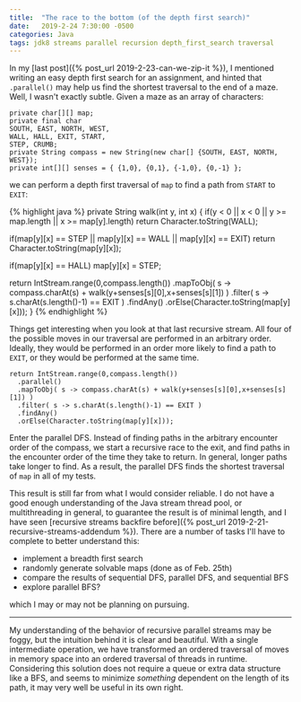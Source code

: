 ```yaml
---
title:  "The race to the bottom (of the depth first search)"
date:   2019-2-24 7:30:00 -0500
categories: Java
tags: jdk8 streams parallel recursion depth_first_search traversal
---
```


In my [last post]({% post_url 2019-2-23-can-we-zip-it %}), I mentioned writing
an easy depth first search for an assignment, and hinted that `.parallel()`
may help us find the shortest traversal to the end of a maze. Well, I wasn't
exactly subtle. Given a maze as an array of characters:
```
private char[][] map;
private final char
SOUTH, EAST, NORTH, WEST,
WALL, HALL, EXIT, START,
STEP, CRUMB;
private String compass = new String(new char[] {SOUTH, EAST, NORTH, WEST});
private int[][] senses = { {1,0}, {0,1}, {-1,0}, {0,-1} };
```
we can perform a depth first traversal of `map` to find a path from `START` to
`EXIT`:

{% highlight java %}
private String walk(int y, int x) {
  if(y < 0 || x < 0 || y >= map.length || x >= map[y].length)
    return Character.toString(WALL);

  if(map[y][x] == STEP || map[y][x] == WALL || map[y][x] == EXIT)
    return Character.toString(map[y][x]);

  if(map[y][x] == HALL)
    map[y][x] = STEP;

  return IntStream.range(0,compass.length())
    .mapToObj( s -> compass.charAt(s) + walk(y+senses[s][0],x+senses[s][1]) )
    .filter( s -> s.charAt(s.length()-1) == EXIT )
    .findAny()
    .orElse(Character.toString(map[y][x]));
}
{% endhighlight %}

Things get interesting when you look at that last recursive stream. All four
of the possible moves in our traversal are performed in an arbitrary order.
Ideally, they would be performed in an order more likely to find a path to
`EXIT`, or they would be performed at the same time.
```
return IntStream.range(0,compass.length())
  .parallel()
  .mapToObj( s -> compass.charAt(s) + walk(y+senses[s][0],x+senses[s][1]) )
  .filter( s -> s.charAt(s.length()-1) == EXIT )
  .findAny()
  .orElse(Character.toString(map[y][x]));
```
Enter the parallel DFS. Instead of finding paths in the arbitrary encounter
order of the compass, we start a recursive race to the exit, and find paths in
the encounter order of the time they take to return. In general, longer paths
take longer to find. As a result, the parallel DFS finds the shortest traversal
of `map` in all of my tests.

This result is still far from what I would consider reliable. I do not have a
good enough understanding of the Java stream thread pool, or multithreading in
general, to guarantee the result is of minimal length, and I have seen
[recursive streams backfire before]({% post_url 2019-2-21-recursive-streams-addendum %}).
There are a number of tasks I'll have to complete to better understand this:

- implement a breadth first search
- randomly generate solvable maps (done as of Feb. 25th)
- compare the results of sequential DFS, parallel DFS, and sequential BFS
- explore parallel BFS?

which I may or may not be planning on pursuing.

---

My understanding of the behavior of recursive parallel streams may be foggy,
but the intuition behind it is clear and beautiful. With a single intermediate
operation, we have transformed an ordered traversal of moves in memory space
into an ordered traversal of threads in runtime. Considering this solution does
not require a queue or extra data structure like a BFS, and seems to minimize
*something* dependent on the length of its path, it may very well be useful in
its own right.
